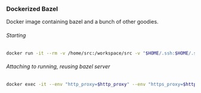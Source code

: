 ### Dockerized Bazel

Docker image containing bazel and a bunch of other goodies.

###### Starting

```bash
docker run -it --rm -v /home/src:/workspace/src -v "$HOME/.ssh:$HOME/.ssh:ro" -v "$HOME/.netrc:$HOME/.netrc:ro" -v "/mnt/ramdisk:/bazel_out" -v "$HOME/.cache:$HOME/.cache" -v "$(mktemp -d):$HOME/.cache/bazel/_bazel_$USERNAME/$(echo -n /workspace/src | md5sum | cut -d' ' -f1)" -v "$HOME/.cache/bazel/_bazel_$USERNAME/$(echo -n $HOME | md5sum | cut -d' ' -f1)/external:$HOME/.cache/bazel/_bazel_$USERNAME/$(echo -n /workspace/src | md5sum | cut -d' ' -f1)/external" -v /etc/passwd:/etc/passwd:ro -v /etc/shadow:/etc/shadow:ro -v /etc/group:/etc/group:ro --env "http_proxy=$http_proxy" --env "https_proxy=$https_proxy" --env "no_proxy=$no_proxy" docker.pkg.github.com/mihaigalos/docker/bazel
```

###### Attaching to running, reusing bazel server

```bash
docker exec -it --env "http_proxy=$http_proxy" --env "https_proxy=$https_proxy" --env "no_proxy=$no_proxy" $(docker ps | tail -1 | awk '{print $1}') /bin/zsh')
```